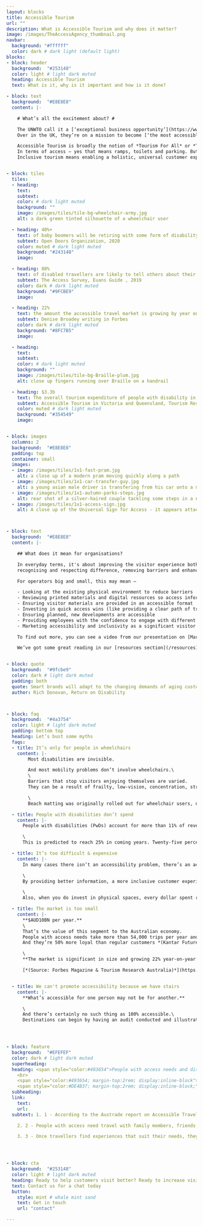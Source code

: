 ```yaml
---
layout: blocks
title: Accessible Tourism
url: ""
description: What is Accessible Tourism and why does it matter?
image: /images/TheAccessAgency_thumbnail.png
navbar:
  background: "#ffffff"
  color: dark # dark light (default light)
blocks:
- block: header
  background:  "#253148"
  color: light # light dark muted
  heading: Accessible Tourism
  text: What is it, why is it important and how is it done?

- block: text
  background:  "#E8E8E8"
  content: |-

    # What’s all the excitement about? #

    The UNWTO call it a [‘exceptional business opportunity’](https://www.unwto.org/accessibility "UNWTO Accessible Tourism Page"), the EU say it will [‘boost competitiveness’](https://single-market-economy.ec.europa.eu/sectors/tourism/offer/accessible-tourism_en "EU Enhancing Tourism") and Tourism Australia feature it heavily in their [‘Future of Demand’](https://www.tourism.australia.com/en/insights/consumer-research/future-of-demand.html "Tourism Australia, Future of Demand Report") report.
    Over in the UK, they’re on a mission to become [‘the most accessible destination in Europe by 2025’](https://www.visitbritain.org/tourism-sector-deal "Visit Britain, Tourism Sector Deal")‘.

    Accessible Tourism is broadly the notion of *Tourism For All* or *Tourism Without Barriers*. The principle is that tourism services and products should be open to everyone.
    In terms of access – yes that means ramps, toilets and parking. But it also means providing accessible information so people can make informed decisions.
    Inclusive tourism means enabling a holistic, universal customer experience, a philosophy of operating that welcomes everyone.


- block: tiles
  tiles:
  - heading:
    text:
    subtext:
    color: # dark light muted
    background: ""
    image: /images/tiles/tile-bg-wheelchair-army.jpg
    alt: a dark green tinted silhouette of a wheelchair user

  - heading: 40%+
    text: of baby boomers will be retiring with some form of disability
    subtext: Open Doors Organization, 2020
    color: muted # dark light muted
    background: "#243148"
    image:

  - heading: 80%
    text: of disabled travellers are likely to tell others about their experiences
    subtext: The Access Survey, Euans Guide , 2019
    color: dark # dark light muted
    background: "#9FCBE9"
    image:

  - heading: 22%
    text: the amount the accessible travel market is growing by year on year
    subtext: Denise Broadey writing in Forbes
    color: dark # dark light muted
    background: "#8FC7B5"
    image:

  - heading:
    text:
    subtext:
    color: # dark light muted
    background: ""
    image: /images/tiles/tile-bg-Braille-plum.jpg
    alt: close up fingers running over Braille on a handrail

  - heading: $3.3b
    text: The overall tourism expenditure of people with disability in Australia
    subtext: Accessible Tourism in Victoria and Queensland, Tourism Research Australia, National Visitor Survey, 2018.
    color: muted # dark light muted
    background: "#354549"
    image:


- block: images
  columns: 2
  background:  "#E8E8E8"
  padding: top
  container: small
  images:
  - image: /images/tiles/1x1-fast-pram.jpg
    alt: a close up of a modern pram moving quickly along a path
  - image: /images/tiles/1x1-car-transfer-guy.jpg
    alt: a young asian male driver is transfering from his car onto a manual wheelchair
  - image: /images/tiles/1x1-autumn-parks-steps.jpg
    alt: rear shot of a silver-haired couple tackling some steps in a national park, the female is using a crutch to help balance and the male is providing assistance. It's Winter and they're wear coats.
  - image: /images/tiles/1x1-access-sign.jpg
    alt: A close up of the Universal Sign for Access - it appears attached to the wall



- block: text
  background:  "#E8E8E8"
  content: |-

    ## What does it mean for organisations?

    In everyday terms, it's about improving the visitor experience both online and in-person -
    recognising and respecting difference, removing barriers and enhancing independence and dignity.   

    For operators big and small, this may mean –

    - Looking at the existing physical environment to reduce barriers
    - Reviewing printed materials and digital resources so access information is provided
    - Ensuring visitor materials are provided in an accessible format
    - Investing in quick access wins (like providing a clear path of travel)
    - Ensuring planned, new developments are accessible
    - Providing employees with the confidence to engage with different and disabled visitors
    - Marketing accessibility and inclusivity as a significant visitor benefit

    To find out more, you can see a video from our presentation on [Marketing Accessibility](/resources).

    We’ve got some great reading in our [resources section](/resources).


- block: quote
  background:  "#9fcbe9"
  color: dark # light dark muted
  padding: both
  quote: Smart brands will adapt to the changing demands of aging customers, the wealthiest demographic in human history.
  author: Rich Donovan, Return on Disability



- block: faq
  background:  "#4a3754"
  color: light # light dark muted
  padding: bottom top
  heading: Let’s bust some myths
  faqs:
  - title: It’s only for people in wheelchairs
    content: |-
        Most disabilities are invisible.

        And most mobility problems don’t involve wheelchairs.\
        \
        Barriers that stop visitors enjoying themselves are varied.
        They can be a result of frailty, low-vision, concentration, strength, hearing-loss, even mood.

        \
        Beach matting was originally rolled out for wheelchair users, now everyone uses it as a way to get onto the beach. Accessibility features usually come to benefit everyone.

  - title: People with disabilities don’t spend
    content: |-
      People with disabilities (PwDs) account for more than 11% of revenue in the travel sector  [*(Source: Tourism Research Australia )*](https://teq.queensland.com/content/dam/teq/corporate/corporate-searchable-assets/industry/research/special-reports/Accessible-tourism-in-Queensland-and-Victoria.pdf?redirect=research-and-insights/economics-and-specialised-reports/accessible-tourism).

      \
      This is predicted to reach 25% in coming years. Twenty-five percent.

  - title: It’s too difficult & expensive
    content: |-
      In many cases there isn’t an accessibility problem, there’s an access information problem.

      \
      By providing better information, a more inclusive customer experience and some access adjustments, destinations can make customers with disabilities feel welcomed and valued.

      \
      Also, when you do invest in physical spaces, every dollar spent returns $30 when investing in Universal Design [*(Source: City Of Melboune)*](https://www.melbourne.vic.gov.au/sitecollectiondocuments/good-access-good-business-infograph.doc).

  - title: The market is too small
    content: |-
      **$AUD10BN per year.**
      \
      That’s the value of this segment to the Australian economy.
      People with access needs take more than 54,000 trips per year and stay longer than able-bodied travellers.
      And they’re 50% more loyal than regular customers *(Kantar Futures)*.

      \
      **The market is significant in size and growing 22% year-on-year.**

      [*(Source: Forbes Magazine & Tourism Research Australia)*](https://teq.queensland.com/content/dam/teq/corporate/corporate-searchable-assets/industry/research/special-reports/Accessible-tourism-in-Queensland-and-Victoria.pdf?redirect=research-and-insights/economics-and-specialised-reports/accessible-tourism)


  - title: We can't promote accessibility because we have stairs
    content: |-
      **What’s accessible for one person may not be for another.**

      \
      And there’s certainly no such thing as 100% accessible.\
      Destinations can begin by having an audit conducted and illustrating what they have in place – allowing visitors to decide for themselves if it’s ‘accessible’.




- block: feature
  background:  "#EFEFEF"
  color: dark # light dark muted
  superheading:
  heading: <span style="color:#493654">People with access needs and disabilities <u>stay longer</u><sup>1</sup>, they <u>travel in groups</u><sup>2</sup> and they’re <u>very loyal</u><sup>3</sup>.</span>
    <br>
    <span style="color:#493654; margin-top:2rem; display:inline-block">In short, they’re fantastic customers.</span><br>
    <span style="color:#DE4B37; margin-top:2rem; display:inline-block;">But they’re not getting what they need to travel well.</span>
  subheading:
  link:
    text:
    url:
  subtext: 1. 1 - According to the Austrade report on Accessible Travel.

    2. 2 - People with access need travel with family members, friends and sometimes support workers. Travel parties consist of an average 3.2 people.

    3. 3 - Once travellers find experiences that suit their needs, they return. (They're 50% more loyal according to Kantar Futures.)  




- block: cta
  background:  "#253148"
  color: light # light dark muted
  heading: Ready to help customers visit better? Ready to increase visitation with better access?
  text: Contact us for a chat today
  button:
    style: mint # whale mint sand
    text: Get in touch
    url: "contact"

---
```

